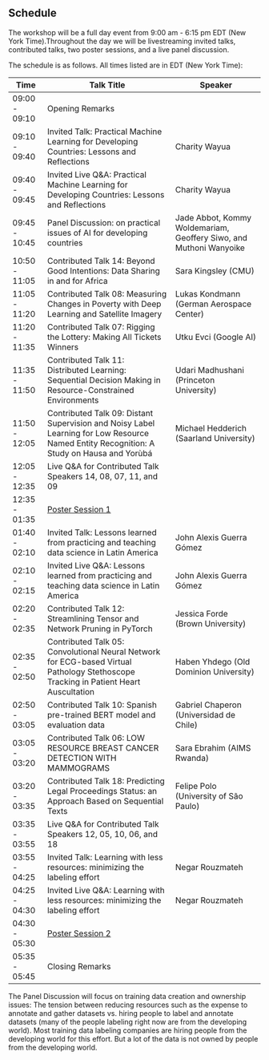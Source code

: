 

## Schedule

The workshop will be a full day event from 9:00 am - 6:15 pm EDT (New York Time).Throughout the day we will be livestreaming invited talks, contributed talks, two poster sessions, and a live panel discussion.

The schedule is as follows. All times listed are in EDT (New York Time):

|Time           |Talk Title         |Speaker |
| ------------- | ----------------- | ------ |
|09:00 - 09:10 |Opening Remarks | |
|09:10 - 09:40 |Invited Talk: Practical Machine Learning for Developing Countries: Lessons and Reflections |Charity Wayua |
|09:40 - 09:45 |Invited Live Q&A: Practical Machine Learning for Developing Countries: Lessons and Reflections |Charity Wayua |
|09:45 - 10:45 |Panel Discussion: on practical issues of AI for developing countries |Jade Abbot, Kommy Woldemariam, Geoffery Siwo, and Muthoni Wanyoike |
|10:50 - 11:05 |Contributed Talk 14: Beyond Good Intentions: Data Sharing in and for Africa |Sara Kingsley (CMU) |
|11:05 - 11:20 |Contributed Talk 08: Measuring Changes in Poverty with Deep Learning and  Satellite Imagery |Lukas Kondmann (German Aerospace Center) |
|11:20 - 11:35 |Contributed Talk 07: Rigging the Lottery: Making All Tickets Winners |Utku Evci (Google AI) |
|11:35 - 11:50 |Contributed Talk 11: Distributed Learning: Sequential Decision Making in Resource-Constrained Environments |Udari Madhushani (Princeton University) |
|11:50 - 12:05 |Contributed Talk 09: Distant Supervision and Noisy Label Learning for Low Resource Named Entity Recognition: A Study on Hausa and Yorùbá |Michael Hedderich (Saarland University) |
|12:05 - 12:35 |Live Q&A for Contributed Talk Speakers 14, 08, 07, 11, and 09 | |
|12:35 - 01:35 |[Poster Session 1](https://pml4dc.github.io/iclr2020/papers.html#session-2) | |
|01:40 - 02:10 |Invited Talk: Lessons learned from practicing and teaching data science in Latin America |John Alexis Guerra Gómez |
|02:10 - 02:15 |Invited Live Q&A: Lessons learned from practicing and teaching data science in Latin America |John Alexis Guerra Gómez |
|02:20 - 02:35 |Contributed Talk 12: Streamlining Tensor and Network Pruning in PyTorch |Jessica Forde (Brown University) |
|02:35 - 02:50 |Contributed Talk 05: Convolutional Neural Network for ECG-based Virtual Pathology Stethoscope Tracking in Patient Heart Auscultation |Haben Yhdego (Old Dominion University) |
|02:50 - 03:05 |Contributed Talk 10: Spanish pre-trained BERT model and evaluation data |Gabriel Chaperon (Universidad de Chile) |
|03:05 - 03:20 |Contributed Talk 06: LOW RESOURCE BREAST CANCER DETECTION WITH MAMMOGRAMS |Sara Ebrahim (AIMS Rwanda) |
|03:20 - 03:35 |Contributed Talk 18: Predicting Legal Proceedings Status: an Approach Based on Sequential Texts |Felipe Polo (University of São Paulo) |
|03:35 - 03:55 |Live Q&A for Contributed Talk Speakers 12, 05, 10, 06, and 18 | |
|03:55 - 04:25 |Invited Talk: Learning with less resources: minimizing the labeling effort |Negar Rouzmateh |
|04:25 - 04:30 |Invited Live Q&A: Learning with less resources: minimizing the labeling effort |Negar Rouzmateh |
|04:30 - 05:30 |[Poster Session 2](https://pml4dc.github.io/iclr2020/papers.html#session-3) | |
|05:35 - 05:45 |Closing Remarks | |

The Panel Discussion will focus on training data creation and ownership issues: The tension between reducing resources such as the expense to annotate and gather datasets vs. hiring people to label and annotate datasets (many of the people labeling right now are from the developing world). Most training data labeling companies are hiring people from the developing world for this effort. But a lot of the data is not owned by people from the developing world.